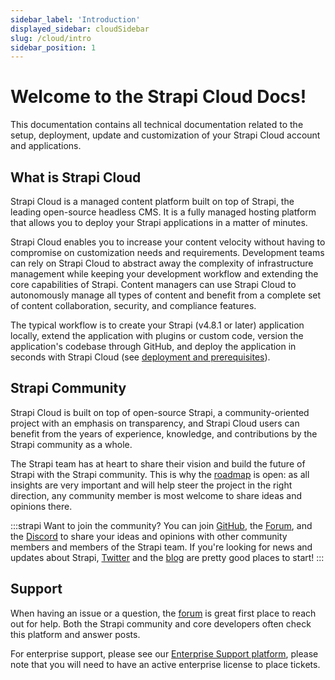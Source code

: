```yaml
---
sidebar_label: 'Introduction'
displayed_sidebar: cloudSidebar
slug: /cloud/intro
sidebar_position: 1
---
```


# Welcome to the Strapi Cloud Docs!

This documentation contains all technical documentation related to the setup, deployment, update and customization of your Strapi Cloud account and applications.

## What is Strapi Cloud

Strapi Cloud is a managed content platform built on top of Strapi, the leading open-source headless CMS. It is a fully managed hosting platform that allows you to deploy your Strapi applications in a matter of minutes.

Strapi Cloud enables you to increase your content velocity without having to compromise on customization needs and requirements. Development teams can rely on Strapi Cloud to abstract away the complexity of infrastructure management while keeping your development workflow and extending the core capabilities of Strapi. Content managers can use Strapi Cloud to autonomously manage all types of content and benefit from a complete set of content collaboration, security, and compliance features.

The typical workflow is to create your Strapi (v4.8.1 or later) application locally, extend the application with plugins or custom code, version the application's codebase through GitHub, and deploy the application in seconds with Strapi Cloud (see [deployment and prerequisites](/cloud/getting-started/deployment#prerequisites)).

## Strapi Community

Strapi Cloud is built on top of open-source Strapi, a community-oriented project with an emphasis on transparency, and Strapi Cloud users can benefit from the years of experience, knowledge, and contributions by the Strapi community as a whole. 

The Strapi team has at heart to share their vision and build the future of Strapi with the Strapi community. This is why the [roadmap](https://feedback.strapi.io) is open: as all insights are very important and will help steer the project in the right direction, any community member is most welcome to share ideas and opinions there.

:::strapi Want to join the community?
You can join [GitHub](https://github.com/strapi/strapi), the [Forum](https://forum.strapi.io/), and the [Discord](https://discord.strapi.io) to share your ideas and opinions with other community members and members of the Strapi team. If you're looking for news and updates about Strapi, [Twitter](https://twitter.com/strapijs) and the [blog](https://strapi.io/blog) are pretty good places to start!
:::

## Support

When having an issue or a question, the [forum](https://forum.strapi.io) is great first place to reach out for help. Both the Strapi community and core developers often check this platform and answer posts.

For enterprise support, please see our [Enterprise Support platform](https://support.strapi.io/support/home), please note that you will need to have an active enterprise license to place tickets.

